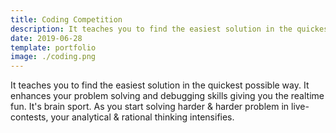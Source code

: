 ```yaml
---
title: Coding Competition
description: It teaches you to find the easiest solution in the quickest possible way. It enhances your problem solving and debugging skills giving you the realtime fun. It's brain sport. As you start solving harder & harder problem in live-contests, your analytical & rational thinking intensifies.
date: 2019-06-28
template: portfolio
image: ./coding.png
---
```


It teaches you to find the easiest solution in the quickest possible way. It enhances your problem solving and debugging skills giving you the realtime fun. It's brain sport. As you start solving harder & harder problem in live-contests, your analytical & rational thinking intensifies.
